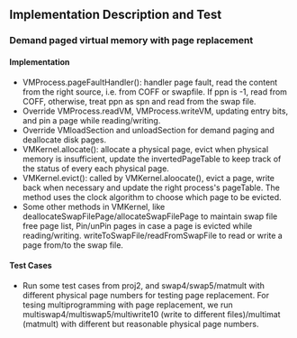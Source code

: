 ## Implementation Description and Test
### Demand paged virtual memory with page replacement
#### Implementation
* VMProcess.pageFaultHandler(): handler page fault, read the content from the right source, i.e. from COFF or swapfile. If ppn is -1, read from COFF, otherwise, treat ppn as spn and read from the swap file.
* Override VMProcess.readVM, VMProcess.writeVM, updating entry bits, and pin a page while reading/writing.
* Override VMloadSection and unloadSection for demand paging and deallocate disk pages.
* VMKernel.allocate(): allocate a physical page, evict when physical memory is insufficient, update the invertedPageTable to keep track of the status of every each physical page.
* VMKernel.evict(): called by VMKernel.aloocate(), evict a page, write back when necessary and update the right process's pageTable. The method uses the clock algorithm to choose which page to be evicted.
* Some other methods in VMKernel, like deallocateSwapFilePage/allocateSwapFilePage to maintain swap file free page list, Pin/unPin pages in case a page is evicted while reading/writing. writeToSwapFile/readFromSwapFile to read or write a page from/to the swap file.
#### Test Cases
* Run some test cases from proj2, and swap4/swap5/matmult with different physical page numbers for testing page replacement. For tesing multiprogramming with page replacement, we run multiswap4/multiswap5/multiwrite10 (write to different files)/multimat (matmult) with different but reasonable physical page numbers.

